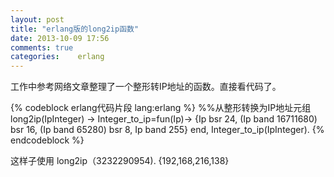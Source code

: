 ```yaml
---
layout: post
title: "erlang版的long2ip函数"
date: 2013-10-09 17:56
comments: true
categories:    erlang 
---
```

工作中参考网络文章整理了一个整形转IP地址的函数。直接看代码了。


{% codeblock erlang代码片段 lang:erlang %}
%%从整形转换为IP地址元组
long2ip(IpInteger) ->
    Integer_to_ip=fun(Ip)-> {Ip bsr 24, (Ip band 16711680) bsr 16, 
        (Ip band 65280) bsr 8, Ip band 255} end,
    Integer_to_ip(IpInteger).
{% endcodeblock %}

这样子使用
long2ip（3232290954).
{192,168,216,138}